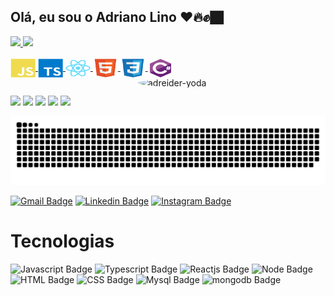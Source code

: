 ## Olá, eu sou o Adriano Lino ❤️🔥✊🏿

<div>
  <a href="https://github.com/adreider">
    <img height="180em" src="https://github-readme-stats.vercel.app/api/top-langs/?username=adreider&layout=compact&langs_count=7&theme=tokyonight"/>
    <img height="180em" src="https://github-readme-stats.vercel.app/api?username=adreider&show_icons=true&theme=tokyonight&include_all_commits=true&count_private=true"/>
  
</div>
<div style="display: inline_block"><br>
  <img align="center" alt="adreider-Js" height="30" width="40" src="https://raw.githubusercontent.com/devicons/devicon/master/icons/javascript/javascript-plain.svg">
  <img align="center" alt="adreider-Ts" height="30" width="40" src="https://raw.githubusercontent.com/devicons/devicon/master/icons/typescript/typescript-plain.svg">
  <img align="center" alt="adreider-React" height="30" width="40" src="https://raw.githubusercontent.com/devicons/devicon/master/icons/react/react-original.svg">
  <img align="center" alt="adreider-HTML" height="30" width="40" src="https://raw.githubusercontent.com/devicons/devicon/master/icons/html5/html5-original.svg">
  <img align="center" alt="adreider-CSS" height="30" width="40" src="https://raw.githubusercontent.com/devicons/devicon/master/icons/css3/css3-original.svg">
  <img align="center" alt="adreider-Csharp" height="30" width="40" src="https://raw.githubusercontent.com/devicons/devicon/master/icons/csharp/csharp-original.svg">
  <img align="right" alt="adreider-yoda" style="border-radius: 50%" width="300px" src="https://static1.squarespace.com/static/5a16de5b32601eaa305506d6/t/5c136d9cf950b792938ca89d/1544777143962/giphy.gif?format%3D300w">
</div>
  
  ##
 
<div> 
  <a href="https://www.youtube.com/channel/UC_-uuuZbY0AAt9CViNzvc-Q" target="_blank"><img src="https://img.shields.io/badge/YouTube-FF0000?style=for-the-badge&logo=youtube&logoColor=white" target="_blank"></a>
  <a href="https://instagram.com/dri_lino_" target="_blank"><img src="https://img.shields.io/badge/-Instagram-%23E4405F?style=for-the-badge&logo=instagram&logoColor=white" target="_blank"></a>
 	<a href="https://www.twitch.tv/adreyder2" target="_blank"><img src="https://img.shields.io/badge/Twitch-9146FF?style=for-the-badge&logo=twitch&logoColor=white" target="_blank"></a>
  <a href = "mailto:adreidereconomic@gmail.com"><img src="https://img.shields.io/badge/-Gmail-%23333?style=for-the-badge&logo=gmail&logoColor=white" target="_blank"></a>
  <a href="https://www.linkedin.com/in/adriano-lino-de-souza-29847618b" target="_blank"><img src="https://img.shields.io/badge/-LinkedIn-%230077B5?style=for-the-badge&logo=linkedin&logoColor=white" target="_blank"></a> 
 
  ![](https://github.com/Platane/snk/raw/output/github-contribution-grid-snake.svg)
 
</div>

[![Gmail Badge](https://img.shields.io/badge/-adreidereconomic@gmail.com-6633cc?style=flat-square&logo=Gmail&logoColor=white&link=mailto:adreidereconomic@gmail.com)](mailto:adreidereconomic.com) [![Linkedin Badge](https://img.shields.io/badge/-Adriano%20Lino%20-6633cc?style=flat-square&logo=Linkedin&logoColor=white&link=http://www.linkedin.com/in/adriano-lino-de-souza-29847618b/)](https://www.linkedin.com/in/adriano-lino-de-souza-29847618b/) [![Instagram Badge](https://img.shields.io/badge/-@dri_lino_-6633cc?style=flat-square&logo=Instagram&logoColor=white&link=https://www.instagram.com/dri_lino_/)](https://www.instagram.com/dri_lino_/)

# Tecnologias
![Javascript Badge](https://img.shields.io/badge/-JavaScript-6633cc?style=flat-square&logo=JavaScript&logoColor=white) ![Typescript Badge](https://img.shields.io/badge/-Typescript-6633cc?style=flat-square&logo=Typescript&logoColor=white) ![Reactjs Badge](https://img.shields.io/badge/-ReactJS-6633cc?style=flat-square&logo=React&logoColor=white)
![Node Badge](https://img.shields.io/badge/-NodeJS-6633cc?style=flat-square&logo=Node.js&logoColor=white)  ![HTML Badge](https://img.shields.io/badge/-HTML-6633cc?style=flat-square&logo=HTML5&logoColor=white) ![CSS Badge](https://img.shields.io/badge/-CSS-6633cc?style=flat-square&logo=CSS3&logoColor=white) ![Mysql Badge](https://img.shields.io/badge/-MySQL-6633cc?style=flat-square&logo=mysql&logoColor=white) ![mongodb Badge](https://img.shields.io/badge/-MongoDB-6633cc?style=flat-square&logo=Mongodb&logoColor=white)
